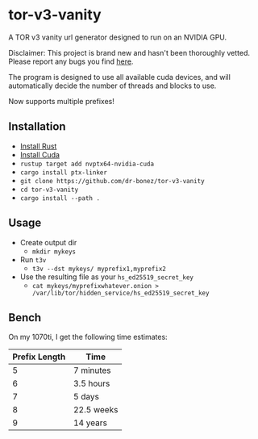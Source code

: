 # tor-v3-vanity
A TOR v3 vanity url generator designed to run on an NVIDIA GPU.

Disclaimer: This project is brand new and hasn't been thoroughly vetted.
Please report any bugs you find [here](https://github.com/dr-bonez/tor-v3-vanity/issues).

The program is designed to use all available cuda devices, and will automatically decide the number of threads and blocks to use.

Now supports multiple prefixes!

## Installation

- [Install Rust](https://rustup.rs)
- [Install Cuda](https://developer.nvidia.com/cuda-downloads)
- `rustup target add nvptx64-nvidia-cuda`
- `cargo install ptx-linker`
- `git clone https://github.com/dr-bonez/tor-v3-vanity`
- `cd tor-v3-vanity`
- `cargo install --path .`

## Usage

- Create output dir
  - `mkdir mykeys`
- Run `t3v`
  - `t3v --dst mykeys/ myprefix1,myprefix2`
- Use the resulting file as your `hs_ed25519_secret_key`
  - `cat mykeys/myprefixwhatever.onion > /var/lib/tor/hidden_service/hs_ed25519_secret_key`

## Bench
On my 1070ti, I get the following time estimates:

| Prefix Length | Time       |
| ------------- | ---------- |
|             5 | 7 minutes  |
|             6 | 3.5 hours  |
|             7 | 5 days     |
|             8 | 22.5 weeks |
|             9 | 14 years   |
